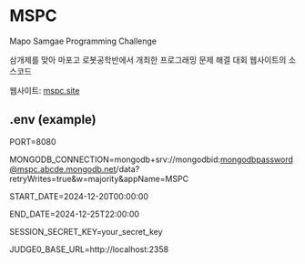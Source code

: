 # MSPC

Mapo Samgae Programming Challenge

삼개제를 맞아 마포고 로봇공학반에서 개최한 프로그래밍 문제 해결 대회 웹사이트의 소스코드

웹사이트: [mspc.site](https://mspc.site)

## .env (example)

PORT=8080

MONGODB_CONNECTION=mongodb+srv://mongodbid:mongodbpassword@mspc.abcde.mongodb.net/data?retryWrites=true&w=majority&appName=MSPC

START_DATE=2024-12-20T00:00:00

END_DATE=2024-12-25T22:00:00

SESSION_SECRET_KEY=your_secret_key

JUDGE0_BASE_URL=http://localhost:2358